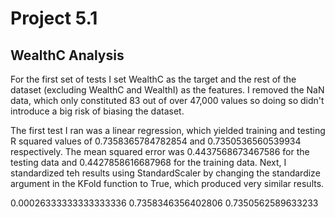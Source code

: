 # Project 5.1

## WealthC Analysis

For the first set of tests I set WealthC as the target and the rest of the dataset (excluding WealthC and WealthI) as the features. I removed the NaN data, which only constituted 83 out of over 47,000 values so doing so didn't introduce a big risk of biasing the dataset.  

The first test I ran was a linear regression, which yielded training and testing R squared values of 0.7358365784782854 and 0.7350536560539934 respectively. The mean squared error was 0.4437568673467586 for the testing data and 0.4427858616687968 for the training data. Next, I standardized teh results using StandardScaler by changing the standardize argument in the KFold function to True, which produced very similar results. 



0.00026333333333333336 0.7358346356402806 0.7350562589633233
